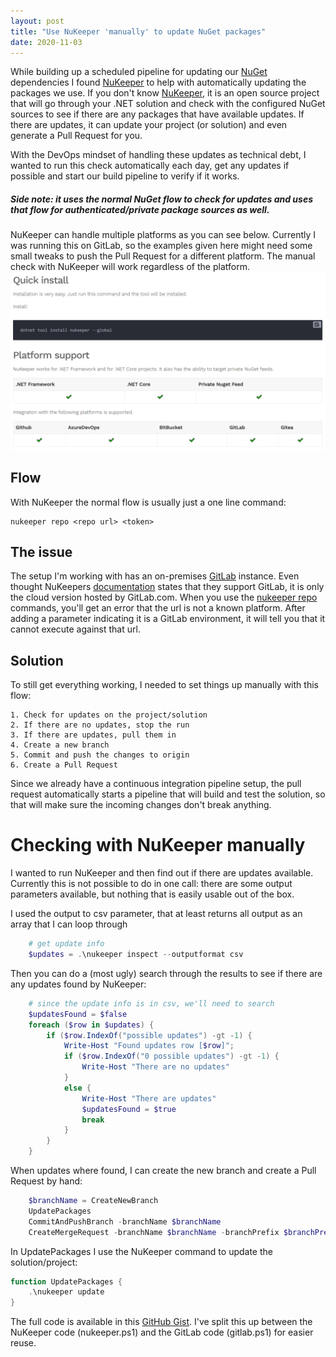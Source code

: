 ```yaml
---
layout: post
title: "Use NuKeeper 'manually' to update NuGet packages"
date: 2020-11-03
---
```


While building up a scheduled pipeline for updating our [NuGet](https://docs.microsoft.com/en-us/nuget?WT.mc_id=DOP-MVP-5003719) dependencies I found [NuKeeper](https://nukeeper.com/) to help with automatically updating the packages we use. If you don't know [NuKeeper](https://nukeeper.com/), it is an open source project that will go through your .NET solution and check with the configured NuGet sources to see if there are any packages that have available updates. If there are updates, it can update your project (or solution) and even generate a Pull Request for you. 

With the DevOps mindset of handling these updates as technical debt, I wanted to run this check automatically each day, get any updates if possible and start our build pipeline to verify if it works.

##### Side note: it uses the normal NuGet flow to check for updates and uses that flow for authenticated/private package sources as well.  


NuKeeper can handle multiple platforms as you can see below. Currently I was running this on GitLab, so the examples given here might need some small tweaks to push the Pull Request for a different platform. The manual check with NuKeeper will work regardless of the platform.
![NuKeeper supported platforms](/images/20201103/20201103NuKeeperSupport.png)  

## Flow
With NuKeeper the normal flow is usually just a one line command:
```
nukeeper repo <repo url> <token>
```

## The issue
The setup I'm working with has an on-premises [GitLab](https://gitlab.com) instance. Even thought NuKeepers [documentation](https://nukeeper.com/platform/gitlab/) states that they support GitLab, it is only the cloud version hosted by GitLab.com. When you use the [nukeeper repo](https://nukeeper.com/commands/repository/) commands, you'll get an error that the url is not a known platform. After adding a parameter indicating it is a GitLab environment, it will tell you that it cannot execute against that url.

## Solution
To still get everything working, I needed to set things up manually with this flow:
```
1. Check for updates on the project/solution
2. If there are no updates, stop the run
3. If there are updates, pull them in
4. Create a new branch
5. Commit and push the changes to origin
6. Create a Pull Request
```

Since we already have a continuous integration pipeline setup, the pull request automatically starts a pipeline that will build and test the solution, so that will make sure the incoming changes don't break anything.

# Checking with NuKeeper manually
I wanted to run NuKeeper and then find out if there are updates available. Currently this is not possible to do in one call: there are some output parameters available, but nothing that is easily usable out of the box.

I used the output to csv parameter, that at least returns all output as an array that I can loop through
``` powershell
    # get update info
    $updates = .\nukeeper inspect --outputformat csv
```

Then you can do a (most ugly) search through the results to see if there are any updates found by NuKeeper:
``` powershell
    # since the update info is in csv, we'll need to search
    $updatesFound = $false
    foreach ($row in $updates) {
        if ($row.IndexOf("possible updates") -gt -1) {
            Write-Host "Found updates row [$row]"; 
            if ($row.IndexOf("0 possible updates") -gt -1) {
                Write-Host "There are no updates"
            }
            else {
                Write-Host "There are updates"
                $updatesFound = $true
                break
            }
        }
    }
```

When updates where found, I can create the new branch and create a Pull Request by hand:
``` powershell
    $branchName = CreateNewBranch
    UpdatePackages
    CommitAndPushBranch -branchName $branchName
    CreateMergeRequest -branchName $branchName -branchPrefix $branchPrefix -gitLabProjectId $gitLabProjectId
```

In UpdatePackages I use the NuKeeper command to update the solution/project:
``` powershell
function UpdatePackages {
    .\nukeeper update
}
```

The full code is available in this [GitHub Gist](https://gist.github.com/rajbos/c4ff9619b9da7dd7f9062d69e0d364e5). I've split this up between the NuKeeper code (nukeeper.ps1) and the GitLab code (gitlab.ps1) for easier reuse.